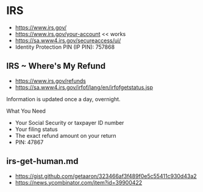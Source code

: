 # IRS

* https://www.irs.gov/
* https://www.irs.gov/your-account << works
* https://sa.www4.irs.gov/secureaccess/ui/
* Identity Protection PIN (IP PIN): 757868


## IRS ~ Where's My Refund

* https://www.irs.gov/refunds
* https://sa.www4.irs.gov/irfof/lang/en/irfofgetstatus.jsp


Information is updated once a day, overnight.

What You Need

* Your Social Security or taxpayer ID number
* Your filing status
* The exact refund amount on your return
* PIN: 47867


## irs-get-human.md

* https://gist.github.com/getaaron/323466af3f489f0e5c55411c930d43a2
* https://news.ycombinator.com/item?id=39900422
